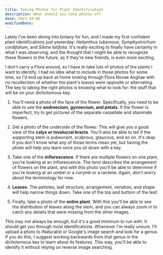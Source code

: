 ```yaml
---
title: Taking Photos for Plant Identification
description: What should you take photos of?
date: 2023-10-08
modifiedDate:
---
```

Lately I've been diving into botany for fun, and I made my first confident plant identifications just yesterday: *Helianthus tuberosus*, *Symphyotrichum cordifolium*, and *Silene latifolia*. It's really exciting to finally have certainty in what I was observing, and the thought that I might be able to recognize these flowers in the future, as if they're new friends, is even more exciting.

I don't carry a Flora around, so I have to take lots of photos of the plants I want to identify. I had no idea what to include in those photos for some time, so I'd end up back at home looking through Flora Novae Angliae with no recollection of whether the plant's leaves were opposite or alternating. The key to taking the right photos is knowing what to look for: the stuff that will be on your dichotomous key.

1. <p>You'll need a photo of the face of the flower. Specifically, you need to be able to see the <strong>androecium, gynoecium, and petals</strong>. If the flower is imperfect, try to get pictures of the separate carpellate and staminate flowers.</p>
2. <p>Get a photo of the underside of the flower. This will give you a good view of the <strong>calyx or involucral bracts</strong>. You'll also be able to tell if the supporting stem is pubescent, scabrous, glaucous, and so on. It's okay if you don't know what any of those terms mean yet, but having the photo will help you learn once you sit down with a key.</p>
3. <p>Take one of the <strong>inflorescence</strong>. If there are multiple flowers on one plant, you're looking at an inflorescence. The term describes the arrangement of flowers on the plant, and with this photo you'll be able to determine if you're looking at an umbel or a corymb or a raceme. Again, don't worry about the terminology for now.</p>
4. <p><strong>Leaves</strong>. The petioles, leaf structure, arrangement, venation, and shape will help narrow things down. Take one of the top and bottom of the leaf.</p>
5. <p>Finally, take a photo of the <strong>entire plant</strong>. With this you'll be able to see the distribution of leaves along the stem, and you can always zoom in to catch any details that were missing from the other images.</p>

This may not always be enough, but it's a good minimum to run with. It should get you through most identifications. Whenever I'm really unsure, I'll upload a photo to iNaturalist or Google's image search and look for a genus. If you do this, I suggest working backwards from that genus in the dichotomous key to learn about its features. This way, you'll be able to identify it without relying on reverse image searching.
